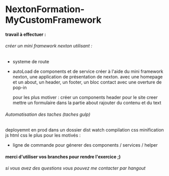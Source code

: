# NextonFormation-MyCustomFramework

#### travail à effectuer :
###### créer un mini framework nexton utilisant :
  - systeme de route
  - autoLoad de components et de service
    créer à l'aide du mini framework nexton, une application de présentation de nexton.
    avec une homepage et un about, un header, un footer, un bloc contact avec une overture de pop-in
    
    pour les plus motiver :
    créer un components header pour le site
    creer mettre un formulaire dans la partie about
    rajouter du contenu et du text

###### Automatisation des taches (taches gulp)
  deployemnt en prod dans un dossier dist
  watch
  compilation css
  minification js html css
  le plus pour les motivés :
  - ligne de commande pour génerer des components / services / helper
  
#### merci d'utiliser vos branches pour rendre l'exercice ;)
  
###### si vous avez des questions vous pouvez me contacter par hangout

